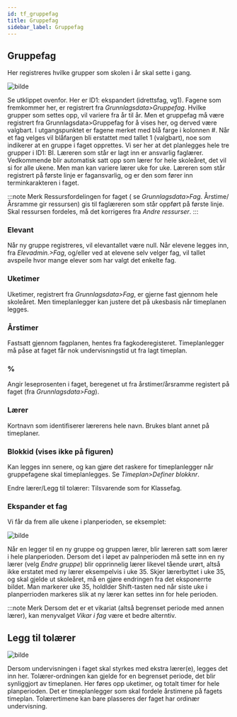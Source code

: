```yaml
---
id: tf_gruppefag
title: Gruppefag
sidebar_label: Gruppefag
---
```


## Gruppefag
Her registreres hvilke grupper som skolen i år skal sette i gang. 

![bilde](https://user-images.githubusercontent.com/80097133/146365313-b46949b5-61f8-4b6a-aa46-de3c23f80f12.png)

Se utklippet ovenfor. Her er ID1: ekspandert (idrettsfag, vg1).
Fagene som fremkommer her, er registrert fra _Grunnlagsdata>Gruppefag_. Hvilke grupper som settes opp, vil variere fra år til år. Men et gruppefag må være registrert fra Grunnlagsdata>Gruppefag for å vises her, og derved være valgbart. I utgangspunktet er fagene merket med blå farge i kolonnen #. Når et fag velges vil blåfargen bli erstattet med tallet 1 (valgbart), noe som indikerer at en gruppe i faget opprettes. Vi ser her at det planlegges hele tre grupper i ID1: BI. Læreren som står er lagt inn er ansvarlig faglærer. Vedkommende blir automatisk satt opp som lærer for hele skoleåret, det vil si for alle ukene. Men man kan variere lærer uke for uke. Læreren som står registrert på første linje er fagansvarlig, og er den som fører inn terminkarakteren i faget.

:::note Merk 
Ressursfordelingen for faget ( se _Grunnlagsdata>Fag_. Årstime/Årsramme gir ressursen) gis til faglæreren som står oppført på første linje. Skal ressursen fordeles, må det korrigeres fra _Andre ressurser_. 
:::

### Elevant
Når ny gruppe registreres, vil  elevantallet  være null. Når elevene legges inn, fra _Elevadmin.>Fag_, og/eller ved at elevene selv velger fag, vil tallet avspeile hvor mange elever som har valgt det enkelte fag.

### Uketimer
Uketimer, registrert fra _Grunnlagsdata>Fag_, er gjerne fast gjennom hele skoleåret. Men timeplanlegger kan justere det på ukesbasis når timeplanen legges.

### Årstimer
Fastsatt gjennom fagplanen, hentes fra fagkoderegisteret. Timeplanlegger må påse at faget får nok undervisningstid ut fra lagt timeplan.

### %
Angir leseprosenten i faget, beregenet ut fra årstimer/årsramme registert på faget (fra _Grunnlagsdata>Fag_).

### Lærer
Kortnavn som identifiserer lærerens hele navn. Brukes blant annet på timeplaner.

### Blokkid (vises ikke på figuren)
Kan legges inn senere, og kan gjøre det raskere for timeplanlegger når gruppefagene skal timeplanlegges. Se _Timeplan>Definer blokknr_.

Endre lærer/Legg til tolærer: Tilsvarende som for Klassefag.

### Ekspander et fag

Vi får da frem alle ukene i planperioden, se eksemplet:

![bilde](https://user-images.githubusercontent.com/80097133/146524656-64eb5121-788b-4d1a-916b-7f502f94f63a.png)

Når en legger til en ny gruppe og gruppen lærer, blir læreren satt som lærer i hele planperioden. Dersom det i løpet av palnperioden må sette inn en ny lærer (velg _Endre gruppe_) blir opprinnelig lærer likevel tående urørt, altså ikke erstatet med ny lærer eksempelvis i uke 35. Skjer lærerbyttet i uke 35, og skal gjelde ut skoleåret, må en gjøre endringen fra det eksponerrte bildet. Man markerer uke 35, holdlder Shift-tasten ned når siste uke i planperrioden markeres slik at ny lærer kan settes inn for hele perioden. 

:::note Merk
Dersom det er et vikariat (altså begrenset periode med annen lærer), kan menyvalget _Vikar i fag_ være et bedre alterntiv.

## Legg til tolærer
![bilde](https://user-images.githubusercontent.com/80097133/146531536-c97961e5-415e-45dd-9727-5373c4f01c46.png)

Dersom undervisningen i faget skal styrkes med ekstra lærer(e), legges det inn her. Tolærer-ordningen kan gjelde for en begrenset periode, det blir synliggjort av timeplanen. Her føres opp uketimer, og totalt timer for hele planperioden. Det er timeplanlegger som skal fordele årstimene på fagets timeplan. Tolærertimene kan bare plasseres der faget har ordinær undervisning.



